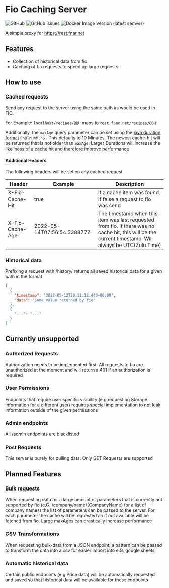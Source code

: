 # Fio Caching Server
![GitHub](https://img.shields.io/github/license/chase22/fio-cache-server)
![GitHub issues](https://img.shields.io/github/issues/chase22/fio-cache-server)
![Docker Image Version (latest semver)](https://img.shields.io/docker/v/chase22/fio-cache?label=docker)

A simple proxy for https://rest.fnar.net

## Features

- Collection of historical data from fio
- Caching of fio requests to speed up large requests

## How to use

### Cached requests

Send any request to the server using the same path as would be used in FIO.

For Example: `localhost/recipes/BBH` maps to `rest.fnar.net/recipes/BBH`

Additionally, the `maxAge` query parameter can be set using
the [java duration format](https://docs.oracle.com/javase/8/docs/api/java/time/Duration.html#parse-java.lang.CharSequence-) `PnDTnHnM.nS`
. This defaults to 10 Minutes. The newest cache-hit will be returned that is not older than `maxAge`. Larger Durations
will increase the likeliness of a cache hit and therefore improve performance

#### Additional Headers

The following headers will be set on any cached request

| Header          | Example                     | Description                                                                                                                                            |
|-----------------|-----------------------------|--------------------------------------------------------------------------------------------------------------------------------------------------------|
| X-Fio-Cache-Hit | true                        | If a cache item was found. If false a request to fio was send                                                                                          |
| X-Fio-Cache-Age | 2022-05-14T07:56:54.538877Z | The timestamp when this item was last requested from fio. If there was no cache hit, this will be the current timestamp. Will always be UTC(Zulu Time) |

### Historical data

Prefixing a request with /history/ returns all saved historical data for a given path in the format

```json
[
  {
    "timestamp": "2022-05-12T10:11:12.440+00:00",
    "data": "Some value returned by fio"
  },
  {
    "...": "..."
  }
]
```

## Currently unsupported

### Authorized Requests

Authorization needs to be implemented first. All requests to fio are unauthorized at the moment and will return a 401 if
an authorization is required

### User Permissions

Endpoints that require user specific visibility (e.g requesting Storage information for a different user) requires
special implementation to not leak information outside of the given permissions

### Admin endpoints

All /admin endpoints are blacklisted

### Post Requests

This server is purely for pulling data. Only GET Requests are supported

## Planned Features

### Bulk requests

When requesting data for a large amount of parameters that is currently not supported by fio (e.G.
/company/name/{CompanyName} for a list of company names) the list of parameters can be passed to the server. For each
parameter the cache will be requested an if not available will be fetched from fio. Large maxAges can drastically
increase performance

### CSV Transformations

When requesting bulk-data from a JSON endpoint, a pattern can be passed to transform the data into a csv for easier
import into e.G. google sheets

### Automatic historical data
Certain public endpoints (e.g Price data) will be automatically requested and saved so that historical data will be 
available for these endpoints